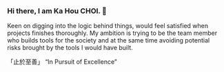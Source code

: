 ### Hi there, I am Ka Hou CHOI. 👋

Keen on digging into the logic behind things, would feel satisfied when projects finishes thoroughly. 
My ambition is trying to be the team member who builds tools for the society and at the same time avoiding potential risks brought by the tools I would have built.

「止於至善」
“In Pursuit of Excellence”

<!--
**khchoi0/khchoi0** is a ✨ _special_ ✨ repository because its `README.md` (this file) appears on your GitHub profile.

Here are some ideas to get you started:

- 🔭 I’m currently working on ...
- 🌱 I’m currently learning ...
- 👯 I’m looking to collaborate on ...
- 🤔 I’m looking for help with ...
- 💬 Ask me about ...
- 📫 How to reach me: ...
- 😄 Pronouns: ...
- ⚡ Fun fact: ...
-->
